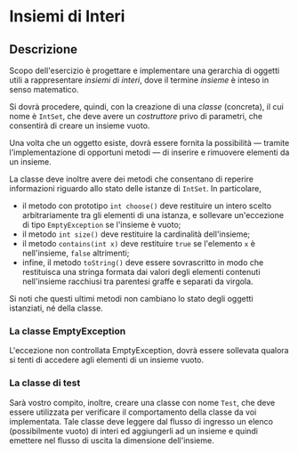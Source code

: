 # Insiemi di Interi

## Descrizione

Scopo dell'esercizio è progettare e implementare una gerarchia di oggetti utili
a rappresentare *insiemi di interi*,
dove il termine *insieme* è inteso in senso matematico.

Si dovrà procedere,
quindi,
con la creazione di una *classe* (concreta),
il cui nome è `IntSet`,
che deve avere un *costruttore* privo di parametri,
che consentirà di creare un insieme vuoto.

Una volta che un oggetto esiste,
dovrà essere fornita la possibilità
— tramite l'implementazione di opportuni metodi —
di inserire e rimuovere elementi da un insieme.

La classe deve inoltre avere dei metodi che consentano di reperire informazioni
riguardo allo stato delle istanze di `IntSet`.
In particolare,

 * il metodo con prototipo `int choose()`
   deve restituire un intero scelto arbitrariamente tra gli elementi di una istanza,
   e sollevare un'eccezione di tipo `EmptyException` se l'insieme è vuoto;
 * il metodo `int size()`
   deve restituire la cardinalità dell'insieme;
 * il metodo `contains(int x)`
   deve restituire `true` se l'elemento `x` è nell'insieme,
   `false` altrimenti;
 * infine,
   il metodo `toString()` deve essere sovrascritto
   in modo che restituisca una stringa formata dai valori degli elementi contenuti nell'insieme
   racchiusi tra parentesi graffe e separati da virgola.

Si noti che questi ultimi metodi non cambiano lo stato degli oggetti istanziati,
né della classe.

### La classe EmptyException

L'eccezione non controllata EmptyException,
dovrà essere sollevata qualora si tenti di accedere agli elementi di un insieme vuoto.

### La classe di test

Sarà vostro compito, inoltre,
creare una classe con nome `Test`,
che deve essere utilizzata per verificare il comportamento della classe da voi implementata. Tale classe deve leggere dal flusso di ingresso un elenco (possibilmente vuoto) di interi ed aggiungerli ad un insieme e quindi emettere nel flusso di uscita la dimensione dell'insieme.
